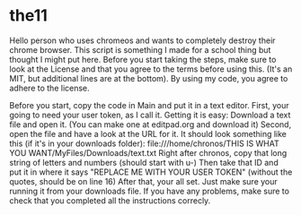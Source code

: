 # the11

Hello person who uses chromeos and wants to completely destroy their chrome browser. This script is something I made for a school thing but thought I might put here. 
Before you start taking the steps, make sure to look at the License and that you agree to the terms before using this. (It's an MIT, but additional lines are at the bottom).
By using my code, you agree to adhere to the license.

Before you start, copy the code in Main and put it in a text editor.
First, your going to need your user token, as I call it. Getting it is easy: Download a text file and open it. (You can make one at editpad.org and download it)
Second, open the file and have a look at the URL for it. It should look something like this (if it's in your downloads folder): 
file:///home/chronos/THIS IS WHAT YOU WANT/MyFiles/Downloads/text.txt
Right after chronos, copy that long string of letters and numbers (should start with u-)
Then take that ID and put it in where it says "REPLACE ME WITH YOUR USER TOKEN" (without the quotes, should be on line 16)
After that, your all set. Just make sure your running it from your downloads file. If you have any problems, make sure to check that you completed all the instructions correcly.
